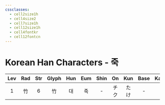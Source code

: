 ```yaml
---
cssclasses:
  - cell2size1h
  - cell4size2
  - cell7size1h
  - cell12size1h
  - cell4fontkr
  - cell12fontcn
---
```


# Korean Han Characters - 죽

| Lev | Rad | Str | Glyph | Hun | Eum | Shin | On  | Kun | Base | Kana | Simp | Man | Can  | Viet |
| :-: | :-: | :-: | :---: | :-: | :-: | :--: | :-: | :-: | :--: | :--: | :--: | :-: | :--: | :--: |
|  1  |  竹  |  6  |   竹   |  대  |  죽  |  -   | チク  | たけ  |  -   |  -   |  -   | zhú | zuk1 | trúc |

